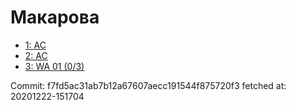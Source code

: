 # Макарова
- [1: AC](1.md)
- [2: AC](2.md)
- [3: WA 01 (0/3)](3.md)

Commit: f7fd5ac31ab7b12a67607aecc191544f875720f3
 fetched at: 20201222-151704
